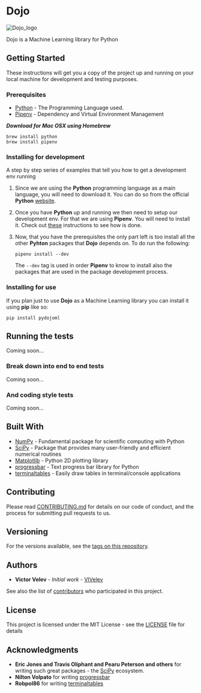 # Dojo
![Dojo_logo](./img/logo_transparent.png)

Dojo is a Machine Learning library for Python

## Getting Started

These instructions will get you a copy of the project up and running on your local machine for development and testing purposes. 

### Prerequisites

* [Python](https://www.python.org/) - The Programming Language used.
* [Pipenv](https://github.com/pypa/pipenv) - Dependency and Virtual Environment Management

***Download for Mac OSX using Homebrew***
```
brew install python
brew install pipenv
```

### Installing for development

A step by step series of examples that tell you how to get a development env running

1) Since we are using the **Python** programming language as a main language, you will need to download it.
You can do so from the official **Python** [website](https://www.python.org/).

2) Once you have **Python** up and running we then need to setup our development env. For that
we are using **Pipenv**. You will need to install it. Check out [these](https://pipenv.readthedocs.io/en/latest/install/#installing-pipenv) instructions to see how is done.

3) Now, that you have the prerequisites the only part left is too install all the other **Pyhton** packages
that **Dojo** depends on. To do run the following:
    ```
    pipenv install --dev
    ```
    The `--dev` tag is used in order **Pipenv** to know to install also the packages that are used in the
    package development process.

### Installing for use

If you plan just to use **Dojo** as a Machine Learning library you can install it using **pip** like so:
```
pip install pydojoml
``` 

## Running the tests

Coming soon...

### Break down into end to end tests

Coming soon...

### And coding style tests

Coming soon...

## Built With

* [NumPy](http://www.numpy.org/) - Fundamental package for scientific computing with Python
* [SciPy](http://www.scipy.org/) - Package that provides many user-friendly and efficient numerical routines
* [Matplotlib](http://www.matplotlib.org/) - Python 2D plotting library
* [progressbar](https://pypi.org/project/progressbar/) - Text progress bar library for Python
* [terminaltables](https://pypi.org/project/terminaltables/) - Easily draw tables in terminal/console applications

## Contributing

Please read [CONTRIBUTING.md](https://github.com/VIVelev/PyDojoML/CONTRIBUTING.md) for details on our code of conduct, and the process for submitting pull requests to us.

## Versioning

For the versions available, see the [tags on this repository](https://github.com/VIVelev/PyDojoML/tags). 

## Authors

* **Victor Velev** - *Initial work* - [VIVelev](https://github.com/VIVelev)

See also the list of [contributors](https://github.com/VIVelev/PyDojoML/contributors) who participated in this project.

## License

This project is licensed under the MIT License - see the [LICENSE](LICENSE) file for details

## Acknowledgments

* **Eric Jones and Travis Oliphant and Pearu Peterson and others** for writing such great packages - the [SciPy](http://www.scipy.org/) ecosystem.
* **Nilton Volpato** for writing [progressbar](https://pypi.org/project/progressbar/)
* **Robpol86** for writing [terminaltables](https://pypi.org/project/terminaltables/)
